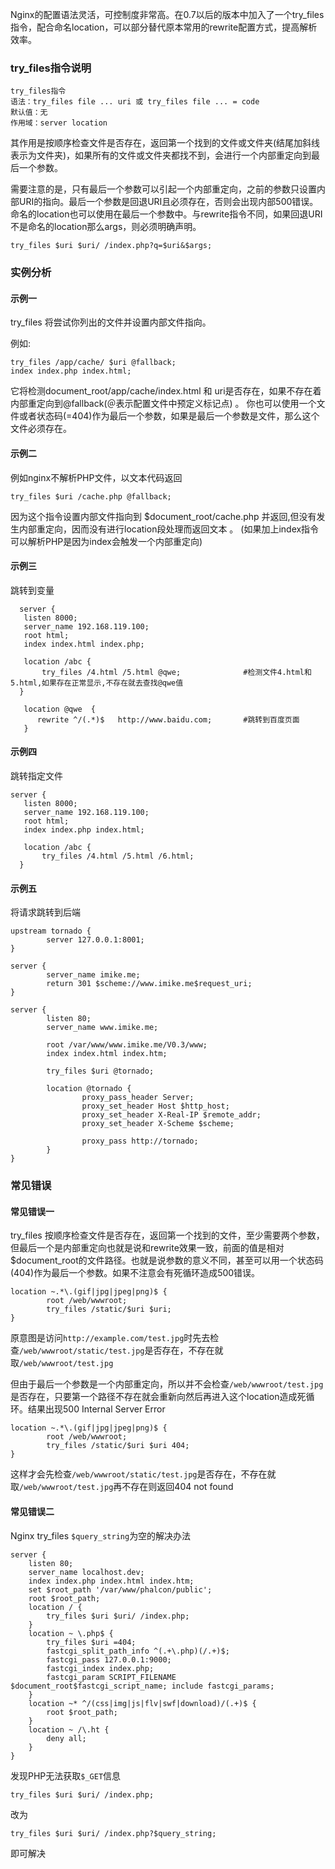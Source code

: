 Nginx的配置语法灵活，可控制度非常高。在0.7以后的版本中加入了一个try_files指令，配合命名location，可以部分替代原本常用的rewrite配置方式，提高解析效率。

### try_files指令说明

```
try_files指令
语法：try_files file ... uri 或 try_files file ... = code
默认值：无
作用域：server location
```

其作用是按顺序检查文件是否存在，返回第一个找到的文件或文件夹(结尾加斜线表示为文件夹)，如果所有的文件或文件夹都找不到，会进行一个内部重定向到最后一个参数。

需要注意的是，只有最后一个参数可以引起一个内部重定向，之前的参数只设置内部URI的指向。最后一个参数是回退URI且必须存在，否则会出现内部500错误。命名的location也可以使用在最后一个参数中。与rewrite指令不同，如果回退URI不是命名的location那么args，则必须明确声明。

```
try_files $uri $uri/ /index.php?q=$uri&$args;
```

### 实例分析

#### 示例一

try_files 将尝试你列出的文件并设置内部文件指向。

例如:

```
try_files /app/cache/ $uri @fallback; 
index index.php index.html;
```

它将检测document_root/app/cache/index.html 和 uri是否存在，如果不存在着内部重定向到@fallback(＠表示配置文件中预定义标记点) 。
你也可以使用一个文件或者状态码(=404)作为最后一个参数，如果是最后一个参数是文件，那么这个文件必须存在。

#### 示例二

例如nginx不解析PHP文件，以文本代码返回

```
try_files $uri /cache.php @fallback;
```

因为这个指令设置内部文件指向到 $document_root/cache.php 并返回,但没有发生内部重定向，因而没有进行location段处理而返回文本 。
(如果加上index指令可以解析PHP是因为index会触发一个内部重定向)

#### 示例三

跳转到变量

```
  server {
   listen 8000;
   server_name 192.168.119.100;
   root html;
   index index.html index.php;

   location /abc {
       try_files /4.html /5.html @qwe;              #检测文件4.html和5.html,如果存在正常显示,不存在就去查找@qwe值
  }

   location @qwe  {
      rewrite ^/(.*)$   http://www.baidu.com;       #跳转到百度页面
   }
```

#### 示例四

跳转指定文件

```
server {
   listen 8000;
   server_name 192.168.119.100;
   root html;
   index index.php index.html;

   location /abc {
       try_files /4.html /5.html /6.html;
  }
```

#### 示例五

将请求跳转到后端

```
upstream tornado {
        server 127.0.0.1:8001;
}

server {
        server_name imike.me;
        return 301 $scheme://www.imike.me$request_uri;
}

server {
        listen 80;
        server_name www.imike.me;

        root /var/www/www.imike.me/V0.3/www;
        index index.html index.htm;

        try_files $uri @tornado;

        location @tornado {
                proxy_pass_header Server;
                proxy_set_header Host $http_host;
                proxy_set_header X-Real-IP $remote_addr;
                proxy_set_header X-Scheme $scheme;

                proxy_pass http://tornado;
        }
}
```

### 常见错误

#### 常见错误一

try_files 按顺序检查文件是否存在，返回第一个找到的文件，至少需要两个参数，但最后一个是内部重定向也就是说和rewrite效果一致，前面的值是相对$document_root的文件路径。也就是说参数的意义不同，甚至可以用一个状态码 (404)作为最后一个参数。如果不注意会有死循环造成500错误。

```
location ~.*\.(gif|jpg|jpeg|png)$ {
        root /web/wwwroot;
        try_files /static/$uri $uri;
}
```

原意图是访问`http://example.com/test.jpg`时先去检查`/web/wwwroot/static/test.jpg`是否存在，不存在就取`/web/wwwroot/test.jpg`

但由于最后一个参数是一个内部重定向，所以并不会检查`/web/wwwroot/test.jpg`是否存在，只要第一个路径不存在就会重新向然后再进入这个location造成死循环。结果出现500 Internal Server Error

```
location ~.*\.(gif|jpg|jpeg|png)$ {
        root /web/wwwroot;
        try_files /static/$uri $uri 404;
}
```

这样才会先检查`/web/wwwroot/static/test.jpg`是否存在，不存在就取`/web/wwwroot/test.jpg`再不存在则返回404 not found

#### 常见错误二

Nginx try_files `$query_string`为空的解决办法

```
server {
    listen 80;
    server_name localhost.dev;
    index index.php index.html index.htm;
    set $root_path '/var/www/phalcon/public'; 
    root $root_path;
    location / {
        try_files $uri $uri/ /index.php;
    }
    location ~ \.php$ {
        try_files $uri =404;
        fastcgi_split_path_info ^(.+\.php)(/.+)$;
        fastcgi_pass 127.0.0.1:9000;
        fastcgi_index index.php;
        fastcgi_param SCRIPT_FILENAME $document_root$fastcgi_script_name; include fastcgi_params;
    }
    location ~* ^/(css|img|js|flv|swf|download)/(.+)$ {
        root $root_path;
    }
    location ~ /\.ht {
        deny all;
    }
}
```

发现PHP无法获取`$_GET`信息

```
try_files $uri $uri/ /index.php;
```

改为

```
try_files $uri $uri/ /index.php?$query_string;
```

即可解决

